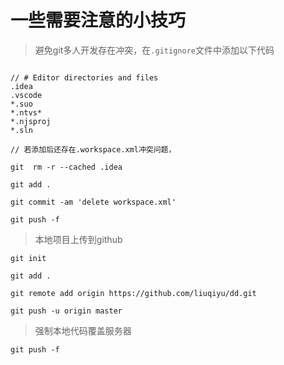 # 一些需要注意的小技巧


>  避免git多人开发存在冲突，在`.gitignore`文件中添加以下代码

```

// # Editor directories and files
.idea
.vscode
*.suo
*.ntvs*
*.njsproj
*.sln

// 若添加后还存在.workspace.xml冲突问题，

git  rm -r --cached .idea  

git add .
 
git commit -am 'delete workspace.xml' 

git push -f
```

> 本地项目上传到github

```
git init

git add .

git remote add origin https://github.com/liuqiyu/dd.git

git push -u origin master
```

> 强制本地代码覆盖服务器

`git push -f`
